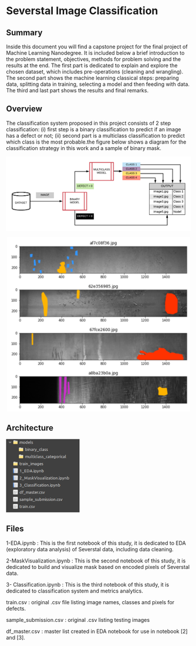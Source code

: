 # Severstal Image Classification

## Summary
Inside this document you will find a capstone project for the final project of Machine Learning Nanodegree. It is included below a brief introduction to the problem statement, objectives, methods for problem solving and the results at the end. The first part is dedicated to explain and explore the chosen dataset, which includes pre-operations (cleaning and wrangling). The second part shows the machine learning classical steps: preparing data, splitting data in training, selecting a model and then feeding with data. The third and last part shows the results and final remarks.

## Overview

The classification system proposed in this project consists of 2 step classification: (i) first step is a binary classification to predict if an image has a defect or not; (ii) second part is a multiclass classification to predict which class is the most probable.the figure below shows a diagram for the classification strategy in this work and a sample of binary mask.

<p align="center">
  <img src="https://github.com/ricterra/severstal-image-classification/blob/main/photos/schematic.png" width="700" title="Classification Scheme">
</p>
<p align="center">
  <img src="https://github.com/ricterra/severstal-image-classification/blob/main/photos/binary_mask.png" width="500" title="Binary Mask">
</p>

## Architecture
<p align="left">
  <img src="https://github.com/ricterra/severstal-image-classification/blob/main/photos/folder.png" width="200" title="Architecture">
</p>
    
## Files
1-EDA.ipynb : This is the first notebook of this study, it is dedicated to EDA (exploratory data analysis) of Severstal data, including data cleaning.

2-MaskVisualization.ipynb : This is the second notebook of this study, it is dedicated to build and visualize mask based on encoded pixels of Severstal data.

3- Classification.ipynb : This is the third notebook of this study, it is dedicated to classification system and metrics analytics.

train.csv : original .csv file listing image names, classes and pixels for defects.

sample_submission.csv : original .csv listing testing images

df_master.csv : master list created in EDA notebook for use in notebook [2] and [3].
